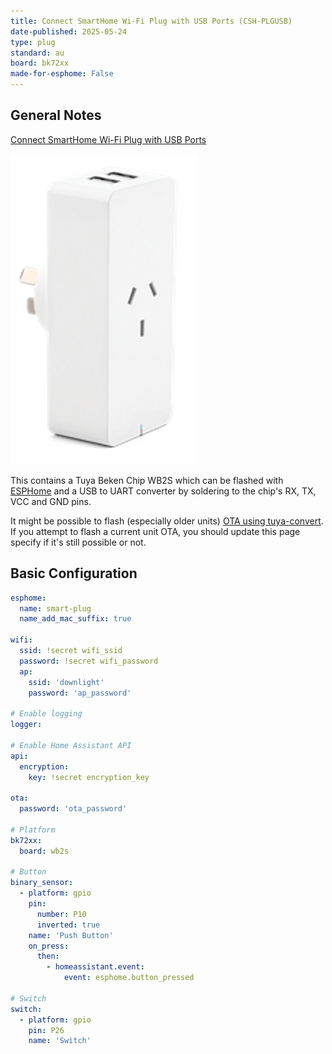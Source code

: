 ```yaml
---
title: Connect SmartHome Wi-Fi Plug with USB Ports (CSH-PLGUSB)
date-published: 2025-05-24
type: plug
standard: au
board: bk72xx
made-for-esphome: False
---
```


## General Notes

[Connect SmartHome Wi-Fi Plug with USB Ports](https://www.connectsmarthome.com.au/smart-power/connect-smart-wi-fi-plug-with-usb-ports-alexa-google-compatible/)

![Connect SmartHome Wi-Fi Plug with USB Ports](CSH-PLGUSB.png 'Connect SmartHome Wi-Fi Plug with USB Ports')

This contains a Tuya Beken Chip WB2S which can be flashed with [ESPHome](https://esphome.io/) and a USB to UART converter by soldering to the chip's RX, TX, VCC and GND pins.

It might be possible to flash (especially older units) [OTA using tuya-convert](/guides/tuya-convert/). If you attempt to flash a current unit OTA, you should update this page specify if it's still possible or not.

## Basic Configuration

```yaml
esphome:
  name: smart-plug
  name_add_mac_suffix: true

wifi:
  ssid: !secret wifi_ssid
  password: !secret wifi_password
  ap:
    ssid: 'downlight'
    password: 'ap_password'

# Enable logging
logger:

# Enable Home Assistant API
api:
  encryption:
    key: !secret encryption_key

ota:
  password: 'ota_password'

# Platform
bk72xx:
  board: wb2s

# Button
binary_sensor:
  - platform: gpio
    pin:
      number: P10
      inverted: true
    name: 'Push Button'
    on_press:
      then:
        - homeassistant.event:
            event: esphome.button_pressed

# Switch
switch:
  - platform: gpio
    pin: P26
    name: 'Switch'
```
